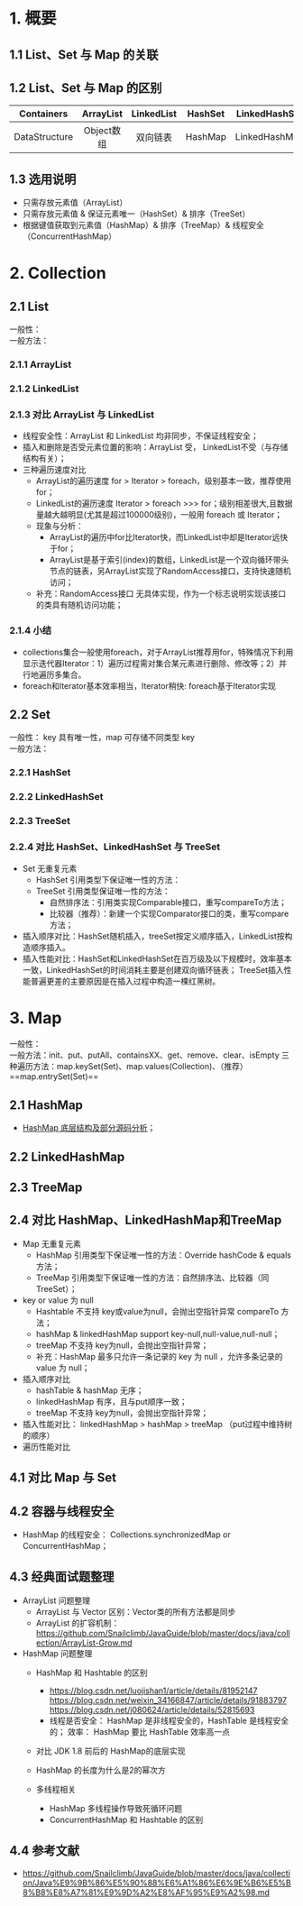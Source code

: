 # 1. 概要
## 1.1 List、Set 与 Map 的关联  

## 1.2 List、Set 与 Map 的区别  
|Containers| ArrayList | LinkedList | HashSet | LinkedHashSet | TreeSet  | HashMap | LinkedHashMap | TreeMap |
| :----: | :----:| :----:| :----: | :----: |  :----:| :----: | :----: |:----: | 
|DataStructure| Object数组 | 双向链表 | HashMap  | LinkedHashMap  | 红黑树 | 数组+链表 | 拉链式散列结构 + 双向链表 | 红黑树 |
## 1.3 选用说明 
- 只需存放元素值（ArrayList）
- 只需存放元素值 & 保证元素唯一（HashSet）& 排序（TreeSet）
- 根据键值获取到元素值（HashMap）& 排序（TreeMap）& 线程安全（ConcurrentHashMap）
# 2. Collection
## 2.1 List
一般性：  
一般方法：
### 2.1.1 ArrayList  
### 2.1.2 LinkedList  
### 2.1.3 对比 ArrayList 与 LinkedList
- 线程安全性：ArrayList 和 LinkedList 均非同步，不保证线程安全；
- 插入和删除是否受元素位置的影响：ArrayList 受， LinkedList不受（与存储结构有关）；
- 三种遍历速度对比
    - ArrayList的遍历速度 for > Iterator > foreach，级别基本一致，推荐使用 for；
    - LinkedList的遍历速度 Iterator > foreach >>> for；级别相差很大,且数据量越大越明显(尤其是超过100000级别)，一般用 foreach 或 Iterator；
    - 现象与分析：
        - ArrayList的遍历中for比Iterator快，而LinkedList中却是Iterator远快于for；
        - ArrayList是基于索引(index)的数组，LinkedList是一个双向循环带头节点的链表，另ArrayList实现了RandomAccess接口，支持快速随机访问；
    - 补充：RandomAccess接口 无具体实现，作为一个标志说明实现该接口的类具有随机访问功能；
### 2.1.4 小结
- collections集合一般使用foreach，对于ArrayList推荐用for，特殊情况下利用显示迭代器Iterator：1）遍历过程需对集合某元素进行删除、修改等；2）并行地遍历多集合。
- foreach和Iterator基本效率相当，Iterator稍快: foreach基于Iterator实现
## 2.2 Set
一般性： key 具有唯一性，map 可存储不同类型 key   
一般方法：
### 2.2.1 HashSet  
### 2.2.2 LinkedHashSet
### 2.2.3 TreeSet
### 2.2.4 对比 HashSet、LinkedHashSet 与 TreeSet
- Set 无重复元素
    - HashSet 引用类型下保证唯一性的方法： 
    - TreeSet 引用类型保证唯一性的方法：
        - 自然排序法：引用类实现Comparable接口，重写compareTo方法；
        - 比较器（推荐）：新建一个实现Comparator接口的类，重写compare方法；
- 插入顺序对比：HashSet随机插入，treeSet按定义顺序插入，LinkedList按构造顺序插入。
- 插入性能对比：HashSet和LinkedHashSet在百万级及以下规模时，效率基本一致，LinkedHashSet的时间消耗主要是创建双向循环链表；
TreeSet插入性能普遍更差的主要原因是在插入过程中构造一棵红黑树。

# 3. Map
一般性：  
一般方法：init、put、putAll、containsXX、get、remove、clear、isEmpty
三种遍历方法：map.keySet(Set)、map.values(Collection)、（推荐）==map.entrySet(Set)==
## 2.1 HashMap
- [HashMap 底层结构及部分源码分析](https://zhuanlan.zhihu.com/p/21673805)；
## 2.2 LinkedHashMap
## 2.3 TreeMap
## 2.4 对比 HashMap、LinkedHashMap和TreeMap
- Map 无重复元素
    - HashMap 引用类型下保证唯一性的方法：Override hashCode & equals 方法； 
    - TreeMap 引用类型下保证唯一性的方法：自然排序法、比较器（同 TreeSet）；
- key or value 为 null
    - Hashtable 不支持 key或value为null，会抛出空指针异常 compareTo 方法；
    - hashMap & linkedHashMap support key-null,null-value,null-null；
    - treeMap 不支持 key为null，会抛出空指针异常；
    - 补充：HashMap 最多只允许一条记录的 key 为 null ，允许多条记录的 value 为 null；
- 插入顺序对比
    - hashTable & hashMap 无序；
    - linkedHashMap 有序，且与put顺序一致；
    - treeMap 不支持 key为null，会抛出空指针异常；
- 插入性能对比： linkedHashMap > hashMap > treeMap （put过程中维持树的顺序）
- 遍历性能对比
## 4.1 对比 Map 与 Set 
## 4.2 容器与线程安全
- HashMap 的线程安全： Collections.synchronizedMap or ConcurrentHashMap；
## 4.3 经典面试题整理
- ArrayList 问题整理
    - ArrayList 与 Vector 区别：Vector类的所有方法都是同步
    - ArrayList 的扩容机制：https://github.com/Snailclimb/JavaGuide/blob/master/docs/java/collection/ArrayList-Grow.md
- HashMap 问题整理
    - HashMap 和 Hashtable 的区别
        - https://blog.csdn.net/luojishan1/article/details/81952147
https://blog.csdn.net/weixin_34166847/article/details/91883797
https://blog.csdn.net/j080624/article/details/52815693
        - 线程是否安全： HashMap 是非线程安全的，HashTable 是线程安全的；
效率： HashMap 要比 HashTable 效率高一点

    - 对比 JDK 1.8 前后的 HashMap的底层实现
    - HashMap 的长度为什么是2的幂次方
    - 多线程相关
        - HashMap 多线程操作导致死循环问题
        - ConcurrentHashMap 和 Hashtable 的区别
## 4.4 参考文献
- https://github.com/Snailclimb/JavaGuide/blob/master/docs/java/collection/Java%E9%9B%86%E5%90%88%E6%A1%86%E6%9E%B6%E5%B8%B8%E8%A7%81%E9%9D%A2%E8%AF%95%E9%A2%98.md

